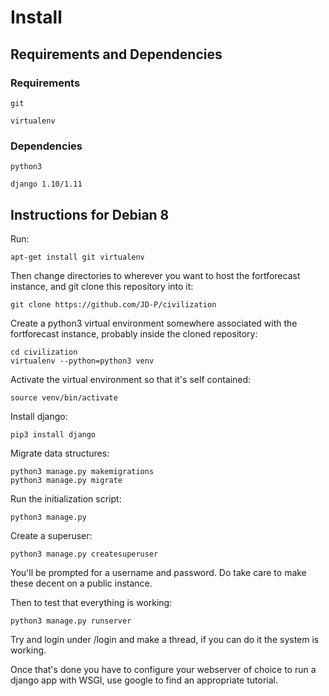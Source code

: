 # Install #

## Requirements and Dependencies ##

### Requirements ###

    git

    virtualenv

### Dependencies ###

    python3

    django 1.10/1.11

## Instructions for Debian 8 ##

Run:

    apt-get install git virtualenv

Then change directories to wherever you want to host the fortforecast instance, and git clone
this repository into it:

    git clone https://github.com/JD-P/civilization

Create a python3 virtual environment somewhere associated with the fortforecast instance,
probably inside the cloned repository:

    cd civilization
    virtualenv --python=python3 venv

Activate the virtual environment so that it's self contained:

    source venv/bin/activate

Install django:

    pip3 install django

Migrate data structures:

    python3 manage.py makemigrations
    python3 manage.py migrate

Run the initialization script:

    python3 manage.py

Create a superuser:

    python3 manage.py createsuperuser

You'll be prompted for a username and password. Do take care to make these decent on a public instance.

Then to test that everything is working:

    python3 manage.py runserver

Try and login under /login and make a thread, if you can do it the system is working.

Once that's done you have to configure your webserver of choice to run a django
app with WSGI, use google to find an appropriate tutorial.